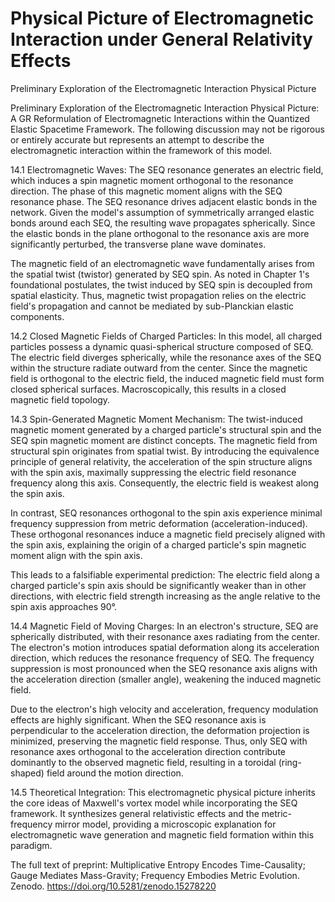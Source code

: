 # Physical Picture of Electromagnetic Interaction under General Relativity Effects

Preliminary Exploration of the Electromagnetic Interaction Physical Picture

Preliminary Exploration of the Electromagnetic Interaction Physical Picture:
A GR Reformulation of Electromagnetic Interactions within the Quantized Elastic Spacetime Framework.
The following discussion may not be rigorous or entirely accurate but represents an attempt to describe the electromagnetic interaction within the framework of this model.

14.1 Electromagnetic Waves:
The SEQ resonance generates an electric field, which induces a spin magnetic moment orthogonal to the resonance direction. The phase of this magnetic moment aligns with the SEQ resonance phase. The SEQ resonance drives adjacent elastic bonds in the network. Given the model's assumption of symmetrically arranged elastic bonds around each SEQ, the resulting wave propagates spherically. Since the elastic bonds in the plane orthogonal to the resonance axis are more significantly perturbed, the transverse plane wave dominates.

The magnetic field of an electromagnetic wave fundamentally arises from the spatial twist (twistor) generated by SEQ spin. As noted in Chapter 1's foundational postulates, the twist induced by SEQ spin is decoupled from spatial elasticity. Thus, magnetic twist propagation relies on the electric field's propagation and cannot be mediated by sub-Planckian elastic components.

14.2 Closed Magnetic Fields of Charged Particles:
In this model, all charged particles possess a dynamic quasi-spherical structure composed of SEQ. The electric field diverges spherically, while the resonance axes of the SEQ within the structure radiate outward from the center. Since the magnetic field is orthogonal to the electric field, the induced magnetic field must form closed spherical surfaces. Macroscopically, this results in a closed magnetic field topology.

14.3 Spin-Generated Magnetic Moment Mechanism:
The twist-induced magnetic moment generated by a charged particle's structural spin and the SEQ spin magnetic moment are distinct concepts. The magnetic field from structural spin originates from spatial twist. By introducing the equivalence principle of general relativity, the acceleration of the spin structure aligns with the spin axis, maximally suppressing the electric field resonance frequency along this axis. Consequently, the electric field is weakest along the spin axis.

In contrast, SEQ resonances orthogonal to the spin axis experience minimal frequency suppression from metric deformation (acceleration-induced). These orthogonal resonances induce a magnetic field precisely aligned with the spin axis, explaining the origin of a charged particle's spin magnetic moment align with the spin axis.

This leads to a falsifiable experimental prediction: The electric field along a charged particle's spin axis should be significantly weaker than in other directions, with electric field strength increasing as the angle relative to the spin axis approaches 90°.

14.4 Magnetic Field of Moving Charges:
In an electron's structure, SEQ are spherically distributed, with their resonance axes radiating from the center. The electron's motion introduces spatial deformation along its acceleration direction, which reduces the resonance frequency of SEQ. The frequency suppression is most pronounced when the SEQ resonance axis aligns with the acceleration direction (smaller angle), weakening the induced magnetic field.

Due to the electron's high velocity and acceleration, frequency modulation effects are highly significant. When the SEQ resonance axis is perpendicular to the acceleration direction, the deformation projection is minimized, preserving the magnetic field response. Thus, only SEQ with resonance axes orthogonal to the acceleration direction contribute dominantly to the observed magnetic field, resulting in a toroidal (ring-shaped) field around the motion direction.

14.5 Theoretical Integration:
This electromagnetic physical picture inherits the core ideas of Maxwell's vortex model while incorporating the SEQ framework. It synthesizes general relativistic effects and the metric-frequency mirror model, providing a microscopic explanation for electromagnetic wave generation and magnetic field formation within this paradigm.

The full text of preprint: Multiplicative Entropy Encodes Time-Causality; Gauge Mediates Mass-Gravity; Frequency Embodies Metric Evolution. Zenodo. https://doi.org/10.5281/zenodo.15278220 
